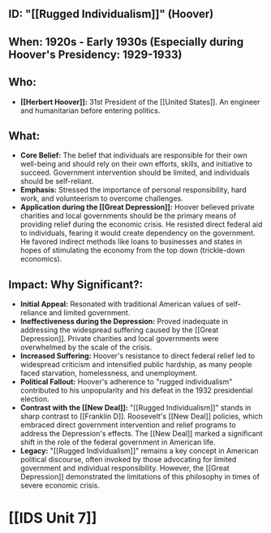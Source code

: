 ## ID: "[[Rugged Individualism]]" (Hoover)

## When: 1920s - Early 1930s (Especially during Hoover's Presidency: 1929-1933)

## Who: 
* **[[Herbert Hoover]]:** 31st President of the [[United States]]. An engineer and humanitarian before entering politics.

## What: 
* **Core Belief:** The belief that individuals are responsible for their own well-being and should rely on their own efforts, skills, and initiative to succeed. Government intervention should be limited, and individuals should be self-reliant.
* **Emphasis:**  Stressed the importance of personal responsibility, hard work, and volunteerism to overcome challenges.
* **Application during the [[Great Depression]]:** Hoover believed private charities and local governments should be the primary means of providing relief during the economic crisis. He resisted direct federal aid to individuals, fearing it would create dependency on the government. He favored indirect methods like loans to businesses and states in hopes of stimulating the economy from the top down (trickle-down economics).

## Impact: Why Significant?: 
* **Initial Appeal:**  Resonated with traditional American values of self-reliance and limited government.
* **Ineffectiveness during the Depression:** Proved inadequate in addressing the widespread suffering caused by the [[Great Depression]]. Private charities and local governments were overwhelmed by the scale of the crisis.
* **Increased Suffering:**  Hoover's resistance to direct federal relief led to widespread criticism and intensified public hardship, as many people faced starvation, homelessness, and unemployment.
* **Political Fallout:** Hoover's adherence to "rugged individualism" contributed to his unpopularity and his defeat in the 1932 presidential election.
* **Contrast with the [[New Deal]]:**  "[[Rugged Individualism]]" stands in sharp contrast to [[Franklin D]]. Roosevelt's [[New Deal]] policies, which embraced direct government intervention and relief programs to address the Depression's effects. The [[New Deal]] marked a significant shift in the role of the federal government in American life.
* **Legacy:** "[[Rugged Individualism]]" remains a key concept in American political discourse, often invoked by those advocating for limited government and individual responsibility. However, the [[Great Depression]] demonstrated the limitations of this philosophy in times of severe economic crisis.

# [[IDS Unit 7]]